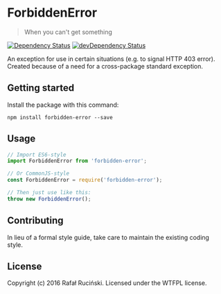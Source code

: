 # ForbiddenError

> When you can't get something

[![Dependency Status](https://david-dm.org/fatfisz/forbidden-error.svg)](https://david-dm.org/fatfisz/forbidden-error)
[![devDependency Status](https://david-dm.org/fatfisz/forbidden-error/dev-status.svg)](https://david-dm.org/fatfisz/forbidden-error#info=devDependencies)

An exception for use in certain situations (e.g. to signal HTTP 403 error).
Created because of a need for a cross-package standard exception.

## Getting started

Install the package with this command:
```shell
npm install forbidden-error --save
```

## Usage

```js
// Import ES6-style
import ForbiddenError from 'forbidden-error';

// Or CommonJS-style
const ForbiddenError = require('forbidden-error');

// Then just use like this:
throw new ForbiddenError();
```

## Contributing

In lieu of a formal style guide, take care to maintain the existing coding style.

## License

Copyright (c) 2016 Rafał Ruciński. Licensed under the WTFPL license.

